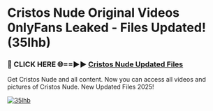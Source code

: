 # Cristos Nude Original Videos 0nlyFans Leaked - Files Updated! (35lhb)

<h3>🔴 CLICK HERE 🌐==►► <a href="https://tinyurl.com/y5r63du9" rel="nofollow">Cristos Nude Updated Files</a></h3>

Get Cristos Nude and all content. Now you can access all videos and pictures of Cristos Nude. New Updated Files 2025!

[![35lhb](https://i.imgur.com/UVo9nyh.gif)](https://tinyurl.com/y5r63du9)